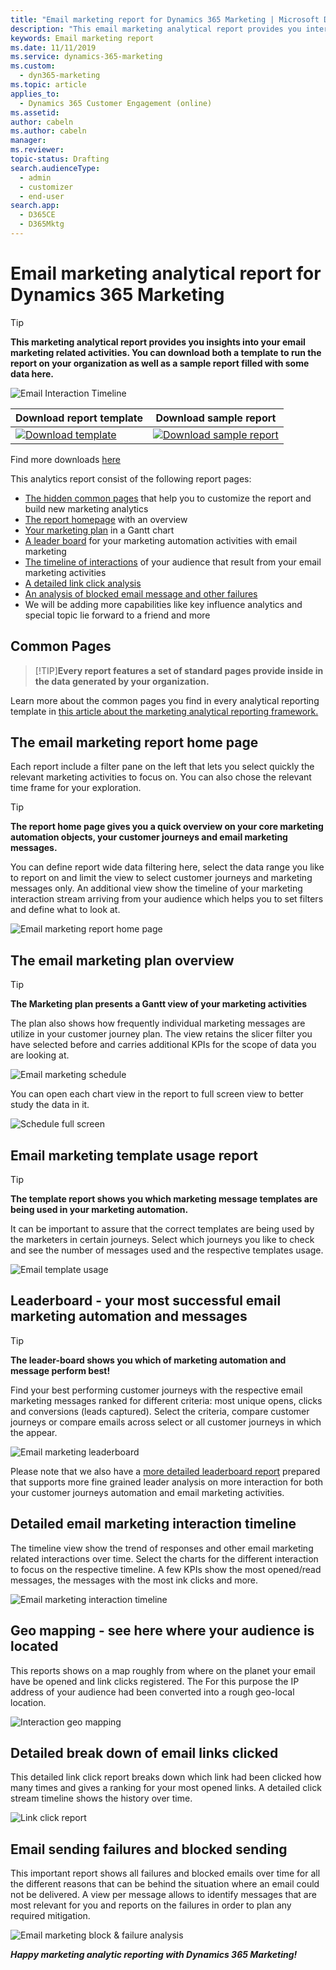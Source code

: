 ```yaml
---
title: "Email marketing report for Dynamics 365 Marketing | Microsoft Docs"
description: "This email marketing analytical report provides you interaction and conversion leaderboards, automation status, block & failure analysis and more."
keywords: Email marketing report
ms.date: 11/11/2019
ms.service: dynamics-365-marketing
ms.custom: 
  - dyn365-marketing
ms.topic: article
applies_to: 
  - Dynamics 365 Customer Engagement (online)
ms.assetid: 
author: cabeln
ms.author: cabeln
manager: 
ms.reviewer:
topic-status: Drafting
search.audienceType: 
  - admin
  - customizer
  - end-user
search.app: 
  - D365CE
  - D365Mktg
---
```


# Email marketing analytical report for Dynamics 365 Marketing

> [!TIP]
>**This marketing analytical report provides you insights into your email marketing related activities. You can download both a template to run the report on your organization as well as a sample report filled with some data here.**

![Email Interaction Timeline](media/EmailMarketing/EmailMarketing-(5)InteractionTimeline.png)

|Download report template  |Download sample report  |
|---------|---------|
[![Download template](media/IconDownloadTemplate30.png)](https://github.com/microsoft/Dynamics-365-for-Marketing---Power-BI-Reporting/raw/master/PowerBI-Templates/MarketingAnalyzers%20-%20Email%20Marketing.pbit)|[![Download sample report](media/IconDownloadReport30.png)](https://github.com/microsoft/Dynamics-365-for-Marketing---Power-BI-Reporting/raw/master/pbx%20files/MarketingAnalyzers%20-%20Email%20Marketing.pbix)|
Find more downloads [here](MarketingAnalyticReporting-Gallery.md)

This analytics report consist of the following report pages:

- [The hidden common pages](#common-pages) that help you to customize the report and build new marketing analytics
- [The report homepage](#the-email-marketing-report-home-page) with an overview
- [Your marketing plan](#the-email-marketing-plan-overview) in a Gantt chart
- [A leader board](#leaderboard---your-most-successful-email-marketing-automation-and-messages) for your marketing automation activities with email marketing
- [The timeline of interactions](#detailed-email-marketing-interaction-timeline) of your audience that result from your email marketing activities
- [A detailed link click analysis](#detailed-break-down-of-email-links-clicked)
- [An analysis of blocked email message and other failures](#email-sending-failures-and-blocked-sending)
- We will be adding more capabilities like key influence analytics and special topic lie forward to a friend and more

<!--Common pages-->
## Common Pages

>[!TIP]**Every report features a set of standard pages provide inside in the data generated by your organization.**

Learn more about the common pages you find in every analytical reporting template in [this article about the marketing analytical reporting framework.](MarketingAnalyticReporting-Framework.md#common-report-pages)

<!--Report Home page-->
## The email marketing report home page

Each report include a filter pane on the left that lets you select quickly the relevant marketing activities to focus on. You can also chose the relevant time frame for your exploration.

>[!TIP]
>**The report home page gives you a quick overview on your core marketing automation objects, your customer journeys and email marketing messages.**

You can define report wide data filtering here, select the data range you like to report on and limit the view to select customer journeys and marketing messages only.
An additional view show the timeline of your marketing interaction stream arriving from your audience which helps you to set filters and define what to look at.

![Email marketing report home page](media/EmailMarketing/EmailMarketing-(1)Home.png)

<!--Marketing Plan-->
## The email marketing plan overview

>[!TIP]
>**The Marketing plan presents a Gantt view of your marketing activities**

The plan also shows how frequently individual marketing messages are utilize in your customer journey plan. 
The view retains the slicer filter you have selected before and carries additional KPIs for the scope of data you are looking at.

![Email marketing schedule](media/EmailMarketing/EmailMarketing-(2)MarketingPlan.png)

You can open each chart view in the report to full screen view to better study the data in it.

![Schedule full screen](media/EmailMarketing/EmailMarketing-(2b)SchedulingDetail.png)

<!--Template usage-->
## Email marketing template usage report

>[!TIP]
>**The template report shows you which marketing message templates are being used in your marketing automation.**

It can be important to assure that the correct templates are being used by the marketers in certain journeys. Select which journeys you like to check and see the number of messages used and the respective templates usage.

![Email template usage](media/EmailMarketing/EmailMarketing-(3)EmailMarketingDesign.png)

<!--Leaderboard-->
## Leaderboard - your most successful email marketing automation and messages

>[!TIP]
>**The leader-board shows you which of marketing automation and message perform best!**

Find your best performing customer journeys with the respective email marketing messages ranked for different criteria: most unique opens, clicks and conversions (leads captured). Select the criteria, compare customer journeys or compare emails across select or all customer journeys in which the appear. 

![Email marketing leaderboard](media/EmailMarketing/EmailMarketing-(4)EmailMarketingLeaderBoard.png)

Please note that we also have a [more detailed leaderboard report](MarketingAnalyticReporting-Gallery-LeaderboardReport.md) prepared that supports more fine grained leader analysis on more interaction for both your customer journeys automation and email marketing activities. 

<!--Interaction timeline-->
## Detailed email marketing interaction timeline

The timeline view show the trend of responses and other email marketing related interactions over time. Select the charts for the different interaction to focus on the respective timeline. A few KPIs show the most opened/read messages, the messages with the most ink clicks and more.

![Email marketing interaction timeline](media/EmailMarketing/EmailMarketing-(5)InteractionTimeline.png)

<!--Interaction geo mapping from your email marketing activities-->
## Geo mapping - see here where your audience is located

This reports shows on a map roughly from where on the planet your email have be opened and link clicks registered. The For this purpose the IP address of your audience had been converted into a rough geo-local location.

![Interaction geo mapping](media/EmailMarketing/EmailMarketing-(6)InteractionGeoMapping.png)

<!--Link click report-->
## Detailed break down of email links clicked

This detailed link click report breaks down which link had been clicked how many times and gives a ranking for your most opened links. A detailed click stream timeline shows the history over time.

![Link click report](media/EmailMarketing/EmailMarketing-(7)LinkClickReport.png)

<!--Block and failure analysis-->
## Email sending failures and blocked sending

This important report shows all failures and blocked emails over time for all the different reasons that can be behind the situation where an email could not be delivered. A view per message allows to identify messages that are most relevant for you and reports on the failures in order to plan any required mitigation.

![Email marketing block & failure analysis](media/EmailMarketing/EmailMarketing-(8)EmailBlock&FailureAnalysis.png)

***Happy marketing analytic reporting with Dynamics 365 Marketing!***
